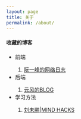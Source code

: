 ```yaml
---
layout: page
title: 关于
permalink: /about/
---
```


<h4>收藏的博客</h4>
<ul>
    <li>前端</li>
        <ol>
            <li><a href="http://www.ruanyifeng.com/blog/">阮一峰的网络日志</a></li>
        </ol>
    <li>后端</li>
        <ol>
            <li><a href="http://blog.codingnow.com/">云风的BLOG</a></li>
        </ol>
    <li>学习方法</li>
        <ol>
            <li><a href="http://mindhacks.cn/">刘未鹏|MIND HACKS</a></li>
        </ol>
</ul>


